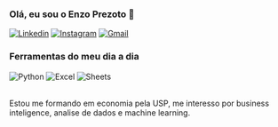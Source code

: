 ### Olá, eu sou o Enzo Prezoto 👋

[![Linkedin](https://img.shields.io/badge/LinkedIn-0077B5?style=for-the-badge&logo=linkedin&logoColor=white)](https://www.linkedin.com/in/enzoprezoto/) 
[![Instagram](https://img.shields.io/badge/Instagram-E4405F?style=for-the-badge&logo=instagram&logoColor=white)](https://www.instagram.com/enzoprezoto/)
[![Gmail](https://img.shields.io/badge/Gmail-D14836?style=for-the-badge&logo=gmail&logoColor=white)](mailto:prezoto.enzo@gmail.com)

### Ferramentas do meu dia a dia 
<div style="display: inline_block">
  <img align="center" alt="Python" src="https://img.shields.io/badge/Python-14354C?style=for-the-badge&logo=python&logoColor=white" />
  <img align="center" alt="Excel" src="https://img.shields.io/badge/Microsoft_Excel-217346?style=for-the-badge&logo=microsoft-excel&logoColor=white" />
  <img align="center" alt="Sheets" src="https://img.shields.io/badge/Google%20Sheets-34A853?style=for-the-badge&logo=google-sheets&logoColor=white" /> 
</div><br/>

Estou me formando em economia pela USP, me interesso por business inteligence, analise de dados e machine learning. 
